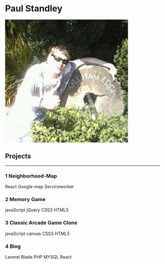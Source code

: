 # Paul Standley

![Profile Pick](images/profile.jpg)

## Projects

___

### __1 Neighborhood-Map__

React Google-map Serviceworker

### __2 Memory Game__

javaScript jQuery CSS3 HTML5

### __3 Classic Arcade Game Clone__

javaScript canvas CSS3 HTML5

### __4 Blog__

Laverel Blade PHP MYSQL React
